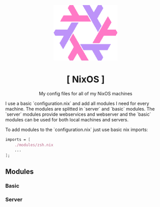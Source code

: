 <p align="center"><img src="/img/logo.png" width="200"></p>
<h1 align="center">[ NixOS ]</h1>
<p align="center">My config files for all of my NixOS machines</p>

<p>I use a basic `configuration.nix` and add all modules I need for every machine. The modules are splitted in `server` and `basic` modules. The `server` modules provide webservices and webserver and the `basic` modules can be used for both local machines and servers.</p>
To add modules to the `configuration.nix` just use basic nix imports:

```nix
imports = [
    ./modules/zsh.nix
    ...
];
```

## Modules

### Basic



### Server
